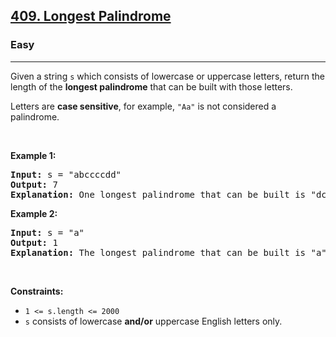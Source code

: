 <h2><a href="https://leetcode.com/problems/longest-palindrome">409. Longest Palindrome</a></h2><h3>Easy</h3><hr><p>Given a string <code>s</code> which consists of lowercase or uppercase letters, return the length of the <strong>longest <span data-keyword="palindrome-string">palindrome</span></strong> that can be built with those letters.</p>

<p>Letters are <strong>case sensitive</strong>, for example, <code>"Aa"</code> is not considered a palindrome.</p>

<p> </p>
<p><strong class="example">Example 1:</strong></p>

<pre>
<strong>Input:</strong> s = "abccccdd"
<strong>Output:</strong> 7
<strong>Explanation:</strong> One longest palindrome that can be built is "dccaccd", whose length is 7.
</pre>

<p><strong class="example">Example 2:</strong></p>

<pre>
<strong>Input:</strong> s = "a"
<strong>Output:</strong> 1
<strong>Explanation:</strong> The longest palindrome that can be built is "a", whose length is 1.
</pre>

<p> </p>
<p><strong>Constraints:</strong></p>

<ul>
	<li><code>1 <= s.length <= 2000</code></li>
	<li><code>s</code> consists of lowercase <strong>and/or</strong> uppercase English letters only.</li>
</ul>
